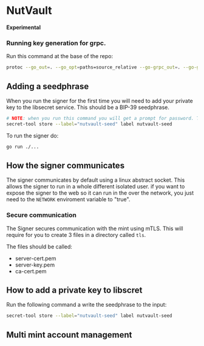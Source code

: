 # NutVault

**Experimental**

### Running key generation for grpc.

Run this command at the base of the repo:
```bash
protoc --go_out=. --go_opt=paths=source_relative --go-grpc_out=. --go-grpc_opt=paths=source_relative --experimental_allow_proto3_optional gen/signer/signer.proto
```

## Adding a seedphrase 
When you run the signer for the first time you will need to add your private key to the libsecret service. 
This should be a BIP-39 seedphrase.
```bash 
# NOTE: when you run this command you will get a prompt for password. This is where you paste the seedphrase.
secret-tool store --label="nutvault-seed" label nutvault-seed
```

To run the signer do:
```bash
go run ./...
```

## How the signer communicates
The signer communicates by default using a linux abstract socket. This allows the signer to run in a whole different
isolated user. 
if you want to expose the signer to the web so it can run in the over the network, you just need to the `NETWORK`  enviroment variable to "true".

### Secure communication 
The Signer secures communication with the mint using mTLS. This will require for you to create 3 files in a directory
called `tls`.  

The files should be called: 
- server-cert.pem 
- server-key.pem
- ca-cert.pem




## How to add a private key to libscret
Run the following command a write the seedphrase to the input:
```bash 
secret-tool store --label="nutvault-seed" label nutvault-seed
```


## Multi mint account management
